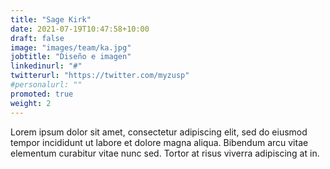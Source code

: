 ```yaml
---
title: "Sage Kirk"
date: 2021-07-19T10:47:58+10:00
draft: false
image: "images/team/ka.jpg"
jobtitle: "Diseño e imagen"
linkedinurl: "#"
twitterurl: "https://twitter.com/myzusp"
#personalurl: ""
promoted: true
weight: 2
---
```


Lorem ipsum dolor sit amet, consectetur adipiscing elit, sed do eiusmod tempor incididunt ut labore et dolore magna aliqua. Bibendum arcu vitae elementum curabitur vitae nunc sed. Tortor at risus viverra adipiscing at in.
